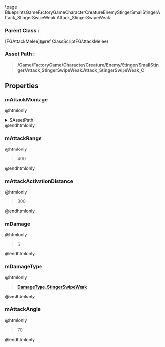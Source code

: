 \page BlueprintsGameFactoryGameCharacterCreatureEnemyStingerSmallStingerAttack_StingerSwipeWeak Attack_StingerSwipeWeak
### Parent Class :
[FGAttackMelee](@ref ClassScriptFGAttackMelee)
### Asset Path :
<b><blockquote>/Game/FactoryGame/Character/Creature/Enemy/Stinger/SmallStinger/Attack_StingerSwipeWeak.Attack_StingerSwipeWeak_C</blockquote></b>
## Properties

### mAttackMontage
@htmlonly
<details>
 <summary>$AssetPath</summary>
<b><a href="_blueprints_game_factory_game_character_creature_enemy_stinger_animation_attack_02__montage_small.html"><blockquote>Attack_02_MontageSmall</blockquote></a></b>
</details>
@endhtmlonly

### mAttackRange
@htmlonly
<blockquote>400</blockquote>
@endhtmlonly

### mAttackActivationDistance
@htmlonly
<blockquote>300</blockquote>
@endhtmlonly

### mDamage
@htmlonly
<blockquote>5</blockquote>
@endhtmlonly

### mDamageType
@htmlonly
<b><a href="_blueprints_game_factory_game_character_creature_enemy_stinger_small_stinger_damage_type__stinger_swipe_weak.html"><blockquote>DamageType_StingerSwipeWeak</blockquote></a></b>
@endhtmlonly

### mAttackAngle
@htmlonly
<blockquote>70</blockquote>
@endhtmlonly

